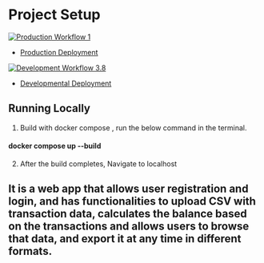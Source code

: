 # Project Setup

[![Production Workflow 1](https://github.com/sumanaashok/IS601_Project_4/actions/workflows/prod.yml/badge.svg)](https://github.com/sumanaashok/IS601_Project_4/actions/workflows/prod.yml)
* [Production Deployment](https://sumana-project4-prod.herokuapp.com/)


[![Development Workflow 3.8](https://github.com/sumanaashok/IS601_Project_4/actions/workflows/dev.yml/badge.svg)](https://github.com/sumanaashok/IS601_Project_4/actions/workflows/dev.yml)
* [Developmental Deployment](https://sumana-project4-dev.herokuapp.com/)


## Running Locally

1) Build with docker compose , run the below command in the terminal.
#### docker compose up --build

2) After the build completes, Navigate to localhost

## It is a web app that allows user registration and login, and has functionalities to upload CSV with transaction data, calculates the balance based on the transactions and allows users to browse that data, and export it at any time in different formats.
